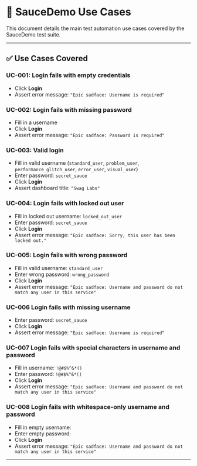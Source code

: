 # 🧪 SauceDemo Use Cases

This document details the main test automation use cases covered by the SauceDemo test suite.

---

## ✅ Use Cases Covered

### UC-001: Login fails with empty credentials
- Click **Login**
- Assert error message: `"Epic sadface: Username is required"`

### UC-002: Login fails with missing password
- Fill in a username
- Click **Login**
- Assert error message: `"Epic sadface: Password is required"`

### UC-003: Valid login
- Fill in valid username (`standard_user`, `problem_user`, `performance_glitch_user`, `error_user`, `visual_user`)
- Enter password: `secret_sauce`
- Click **Login**
- Assert dashboard title: `"Swag Labs"`

### UC-004: Login fails with locked out user
- Fill in locked out username: `locked_out_user`
- Enter password: `secret_sauce`
- Click **Login**
- Assert error message: `"Epic sadface: Sorry, this user has been locked out."`

### UC-005: Login fails with wrong password
- Fill in valid username: `standard_user`
- Enter wrong password: `wrong_password`
- Click **Login**
- Assert error message: `"Epic sadface: Username and password do not match any user in this service"`

### UC-006 Login fails with missing username
- Enter password: `secret_sauce`
- Click **Login**
- Assert error message: `"Epic sadface: Username is required"`

### UC-007 Login fails with special characters in username and password
- Fill in username: `!@#$%^&*()`
- Enter password: `!@#$%^&*()`
- Click **Login**
- Assert error message: `"Epic sadface: Username and password do not match any user in this service"`

### UC-008 Login fails with whitespace-only username and password
- Fill in empty username: `    `
- Enter empty password: `    `
- Click **Login**
- Assert error message: `"Epic sadface: Username and password do not match any user in this service"`

---